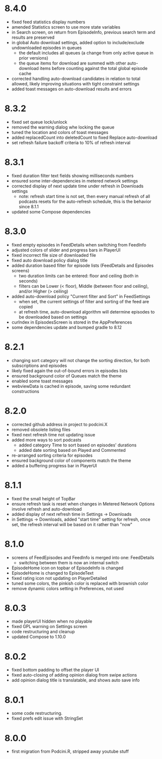 # 8.4.0

* fixed feed statistics display numbers
* amended Statistics screen to use more state variables
* in Search screen, on return from EpisodeInfo, previous search term and results are preserved
* in global Auto download settings, added option to include/exclude undownloaded episodes in queues
	* the default includes all queues (a change from only active queue in prior versions)
	* the queue items for download are summed with other auto-download items before counting against the total global episode cache
* corrected handling auto-download candidates in relation to total allowed, likely improving situations with tight constraint settings
* added toast messages on auto-download results and errors

# 8.3.2

* fixed set queue lock/unlock
* removed the warning dialog whe locking the queue
* tuned the location and colors of toast messages
* added replacedCount into deletedCount to fixed Replace auto-download
* set refresh failure backoff criteria to 10% of refresh interval

# 8.3.1

* fixed duration filter text fields showing milliseconds numbers
* ensured some inter-dependencies in metered network settings
* corrected display of next update time under refresh in Downloads settings
	* note: refresh start time is not set, then every manual refresh of all podcasts resets for the auto-refresh schedule, this is the behavior since 8.1.1
* updated some Compose dependencies

# 8.3.0

* fixed empty episodes in FeedDetails when switching from FeedInfo
* adjusted colors of slider and progress bars in PlayerUI
* fixed incorrect file size of downloaded file
* fixed auto download policy dialog title
* added duration based filter for episode lists (FeedDetails and Episodes screens)
	* two duration limits can be entered: floor and ceiling (both in seconds)
	* filters can be Lower (< floor), Middle (between floor and ceiling), and/or Higher (> ceiling)
* added auto-download policy "Current filter and Sort" in FeedSettings
	* when set, the current settings of filter and sorting of the feed are copied
	* at refresh time, auto-download algorithm will determine episodes to be downloaded based on settings 
* curIndex in EpisodesScreen is stored in the AppPreferences 
* some dependencies update and bumped gradle to 8.12

# 8.2.1

* changing sort category will not change the sorting direction, for both subscriptions and episodes
* likely fixed again the out-of-bound errors in episodes lists
* ensured background color of Queues match the theme
* enabled some toast messages
* webviewData is cached in episode, saving some redundant constructions

# 8.2.0

* corrected github address in project to podcini.X
* removed obsolete listing files
* fixed next refresh time not updating issue
* added more ways to sort podcasts
	* added category Time to sort based on episodes' durations
	* added date sorting based on Played and Commented 
* re-arranged sorting criteria for episodes
* ensured background color of components match the theme
* added a buffering progress bar in PlayerUI

# 8.1.1

* fixed the small height of TopBar
* ensure refresh task is reset when changes in Metered Network Options involve refresh and auto-download
* added display of next refresh time in Settings -> Downloads
* in Settings -> Downloads, added "start time" setting for refresh, once set, the refresh interval will be based on it rather than "now"

# 8.1.0

* screens of FeedEpisodes and FeedInfo is merged into one: FeedDetails
	* switching between them is now an internal switch
* EpisodeHome icon on topbar of EpisodeInfo is changed
* EpisodeHome is changed to EpisodeText
* fixed rating icon not updating on PlayerDetailed
* tuned some colors, the pinkish color is replaced with brownish color
* remove dynamic colors setting in Preferences, not used

# 8.0.3

* made playerUI hidden when no playable
* fixed GPL warning on Settings screen
* code restructuring and cleanup
* updated Compose to 1.10.0

# 8.0.2

* fixed bottom padding to offset the player UI
* fixed auto-closing of adding opinion dialog from swipe actions
* add opinion dialog title is translatable, and shows auto save info

# 8.0.1

* some code restructuring.
* fixed prefs edit issue with StringSet

# 8.0.0

* first migration from Podcini.R, stripped away youtube stuff
